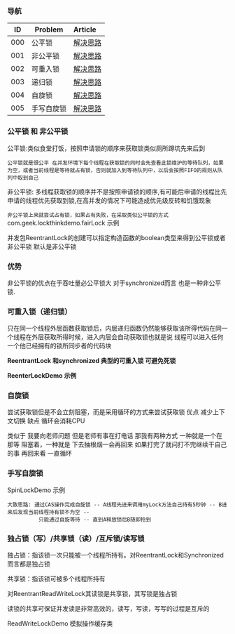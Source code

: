 ### 导航
| ID | Problem  | Article | 
| --- | ---   | :--- |
| 000 |公平锁 | [解决思路](/docs/lock.md) |
| 001 |非公平锁 | [解决思路](/docs/lock.md) |
| 002 |可重入锁 | [解决思路](/docs/lock.md) |
| 003 |递归锁 | [解决思路](/docs/lock.md) |
| 004 |自旋锁 | [解决思路](/docs/lock.md) |
| 005 |手写自旋锁 | [解决思路](/docs/lock.md) |

### 公平锁 和 非公平锁 

 公平锁:类似食堂打饭，按照申请锁的顺序来获取锁类似厕所蹲坑先来后到
 
` 公平锁就是很公平 在并发环境下每个线程在获取锁的同时会先查看此锁维护的等待队列，如果为空，或者当前线程是等待就占有锁，否则就加入到等待队列中，以后会按照FIFO的规则从队列中取到自己
` 

 非公平锁: 多线程获取锁的顺序并不是按照申请锁的顺序,有可能后申请的线程比先申请的线程优先获取到锁,在高并发的情况下可能造成优先级反转和饥饿现象
 
` 非公平锁上来就尝试占有锁，如果占有失败，在采取类似公平锁的方式
` 
 com.geek.lockthinkdemo.fairLock 示例  
 
 并发包ReentrantLock的创建可以指定构造函数的boolean类型来得到公平锁或者非公平锁 默认是非公平锁


### 优势

非公平锁的优点在于吞吐量必公平锁大 对于synchronized而言 也是一种非公平锁.
 
### 可重入锁（递归锁）

只在同一个线程外层函数获取锁后，内层递归函数仍然能够获取该所得代码在同一个线程在外层获取所得时候，进入内层会自动获取锁也就是说
线程可以进入任何一个他已经拥有的锁所同步者的代码块

**ReentrantLock 和synchronized 典型的可重入锁 可避免死锁**   

**ReenterLockDemo 示例**

### 自旋锁 

尝试获取锁但是不会立刻阻塞，而是采用循环的方式来尝试获取锁 优点 减少上下文切换 缺点 循环会消耗CPU

类似于 我要向老师问题 但是老师有事在打电话 那我有两种方式 一种就是一个在那等 阻塞着，一种就是 下去抽根烟一会再回来 如果打完了就问打不完继续干自己的事 再回来看 一直循环

### 手写自旋锁

SpinLockDemo 示例   

    大致思路: 通过CAS操作完成自旋锁 -- A线程先进来调用myLock方法自己持有5秒钟 -- B进来后发现当前线程持有锁不为空 --
              只能通过自旋等待 -- 直到A释放锁后B随即抢到

### 独占锁（写）/共享锁（读）/互斥锁/读写锁

独占锁：指该锁一次只能被一个线程所持有。对ReentrantLock和Synchronized而言都是独占锁

共享锁：指该锁可被多个线程所持有

对ReentrantReadWriteLock其读锁是共享锁，其写锁是独占锁

读锁的共享可保证并发读是非常高效的，读写，写读，写写的过程是互斥的

ReadWriteLockDemo 模拟操作缓存类


 